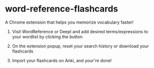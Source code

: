 # word-reference-flashcards

A Chrome extension that helps you memorize vocabulary faster!

1. Visit WordReference or Deepl and add desired terms/expressions to your wordlist by clicking the button

2. On the extension popup, reset your search history or download your flashcards

3. Import your flashcards on Anki, and your're done!
